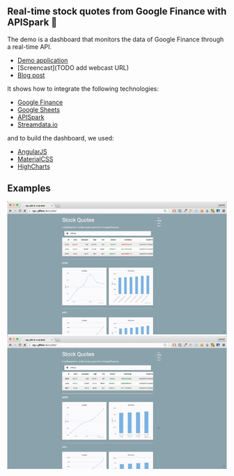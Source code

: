 ## Real-time stock quotes from Google Finance with APISpark :honeybee:

The demo is a dashboard that monitors the data of Google Finance through a real-time API.

- [Demo application](http://fabiennelaunay.github.io/restlet-quotes/)
- [Screencast](TODO add webcast URL)
- [Blog post](http://restlet.com/blog/2015/10/28/real-time-stock-quotes-from-google-finance-with-apispark/)

It shows how to integrate the following technologies:
- [Google Finance](https://www.google.com/finance)
- [Google Sheets](https://www.google.com/sheets/about/)
- [APISpark](http://restlet.com/)
- [Streamdata.io](http://streamdata.io/)

and to build the dashboard, we used:
- [AngularJS](https://angularjs.org/)
- [MaterialCSS](materializecss.com/)
- [HighCharts](http://www.highcharts.com/)

## Examples
![](stock-quotes-1.gif)
![](stock-quotes-2.gif)
